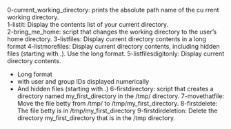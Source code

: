 0-current_working_directory: prints the absolute path name of the cu
rrent working directory.                                          
1-listit: Display the contents list of your current directory.    
2-bring_me_home: script that changes the working directory to the 
user’s home directory.
3-listfiles: Display current directory contents in a long format
4-listmorefiles: Display current directory contents, including hidden files (starting with .). Use the long format.
5-listfilesdigitonly: Display current directory contents.
* Long format
* with user and group IDs displayed numerically
* And hidden files (starting with .)
6-firstdirectory: script that creates a directory named my_first_directory in the /tmp/ directory.
7-movethatfile: Move the file betty from /tmp/ to /tmp/my_first_directory.
8-firstdelete: The file betty is in /tmp/my_first_directory
9-firstdirdeletion: Delete the directory my_first_directory that is in the /tmp directory.
